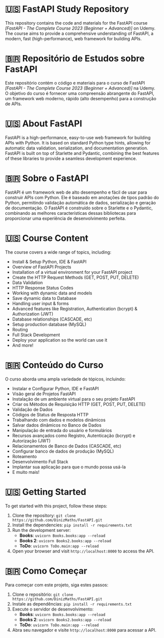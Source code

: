  # 🇺🇸 FastAPI Study Repository

This repository contains the code and materials for the FastAPI course _[FastAPI - The Complete Course 2023 (Beginner + Advanced)]_ on Udemy. The course aims to provide a comprehensive understanding of FastAPI, a modern, fast (high-performance), web framework for building APIs.

# 🇧🇷 Repositório de Estudos sobre FastAPI

Este repositório contém o código e materiais para o curso de FastAPI _[FastAPI - The Complete Course 2023 (Beginner + Advanced)]_  na Udemy. O objetivo do curso é fornecer uma compreensão abrangente do FastAPI, um framework web moderno, rápido (alto desempenho) para a construção de APIs.

# 🇺🇸 About FastAPI

FastAPI is a high-performance, easy-to-use web framework for building APIs with Python. It is based on standard Python type hints, allowing for automatic data validation, serialization, and documentation generation. FastAPI is built on top of Starlette and Pydantic, combining the best features of these libraries to provide a seamless development experience.

# 🇧🇷 Sobre o FastAPI

FastAPI é um framework web de alto desempenho e fácil de usar para construir APIs com Python. Ele é baseado em anotações de tipos padrão do Python, permitindo validação automática de dados, serialização e geração de documentação. O FastAPI é construído sobre o Starlette e o Pydantic, combinando as melhores características dessas bibliotecas para proporcionar uma experiência de desenvolvimento perfeita.

# 🇺🇸 Course Content

The course covers a wide range of topics, including:

- Install & Setup Python, IDE & FastAPI
- Overview of FastAPI Projects
- Installation of a virtual environment for your FastAPI project
- Create the HTTP Request Methods (GET, POST, PUT, DELETE)
- Data Validation
- HTTP Response Status Codes
- Working with dynamic data and models
- Save dynamic data to Database
- Handling user input & forms
- Advanced features like Registration, Authentication (bcrypt) & Authorization (JWT)
- Database relationships (CASCADE, etc)
- Setup production database (MySQL)
- Routing
- Full Stack Development
- Deploy your application so the world can use it
- And more!

# 🇧🇷 Conteúdo do Curso

O curso aborda uma ampla variedade de tópicos, incluindo:

- Instalar e Configurar Python, IDE e FastAPI
- Visão geral de Projetos FastAPI
- Instalação de um ambiente virtual para o seu projeto FastAPI
- Criar os Métodos de Requisição HTTP (GET, POST, PUT, DELETE)
- Validação de Dados
- Códigos de Status de Resposta HTTP
- Trabalhando com dados e modelos dinâmicos
- Salvar dados dinâmicos no Banco de Dados
- Manipulação de entrada do usuário e formulários
- Recursos avançados como Registro, Autenticação (bcrypt) e Autorização (JWT)
- Relacionamentos de Banco de Dados (CASCADE, etc)
- Configurar banco de dados de produção (MySQL)
- Roteamento
- Desenvolvimento Full Stack
- Implantar sua aplicação para que o mundo possa usá-la
- E muito mais!

# 🇺🇸 Getting Started

To get started with this project, follow these steps:

1. Clone the repository: `git clone https://github.com/DinizMaths/FastAPI.git`
2. Install the dependencies: `pip install -r requirements.txt`
3. Run the development server:
    - **Books**: `uvicorn Books.books:app --reload`
    - **Books 2**: `uvicorn Books2.books:app --reload`
    - **ToDo**: `uvicorn ToDo.main:app --reload`
4. Open your browser and visit `http://localhost:8000` to access the API.

# 🇧🇷 Como Começar

Para começar com este projeto, siga estes passos:

1. Clone o repositório: `git clone https://github.com/DinizMaths/FastAPI.git`
2. Instale as dependências: `pip install -r requirements.txt`
3. Execute o servidor de desenvolvimento:
    - **Books**: `uvicorn Books.books:app --reload`
    - **Books 2**: `uvicorn Books2.books:app --reload`
    - **ToDo**: `uvicorn ToDo.main:app --reload`
4. Abra seu navegador e visite `http://localhost:8000` para acessar a API.

